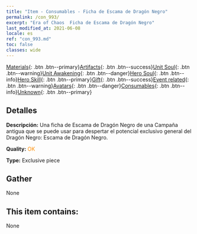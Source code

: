 ```yaml
---
title: "Item - Consumables - Ficha de Escama de Dragón Negro"
permalink: /con_993/
excerpt: "Era of Chaos  Ficha de Escama de Dragón Negro"
last_modified_at: 2021-06-08
locale: es
ref: "con_993.md"
toc: false
classes: wide
---
```

 [Materials](/ItemsES/){: .btn .btn--primary}[Artifacts](/ItemsES/Artifacts/){: .btn .btn--success}[Unit Soul](/ItemsES/UnitSoul/){: .btn .btn--warning}[Unit Awakening](/ItemsES/UnitAwakening/){: .btn .btn--danger}[Hero Soul](/ItemsES/HeroSoul/){: .btn .btn--info}[Hero Skill](/ItemsES/HeroSkill/){: .btn .btn--primary}[Gift](/ItemsES/Gift/){: .btn .btn--success}[Event related](/ItemsES/Events/){: .btn .btn--warning}[Avatars](/ItemsES/Avatars/){: .btn .btn--danger}[Consumables](/ItemsES/Consumables/){: .btn .btn--info}[Unknown](/ItemsES/Unknown/){: .btn .btn--primary}

## Detalles
 **Descripción:** Una ficha de Escama de Dragón Negro de una Campaña antigua que se puede usar para despertar el potencial exclusivo general del Dragón Negro: Escama de Dragón Negro.

 **Quality:** <span style="color: #FF8C00">OK</span>

 **Type:** Exclusive piece

## Gather

  None

## This item contains:

  None


